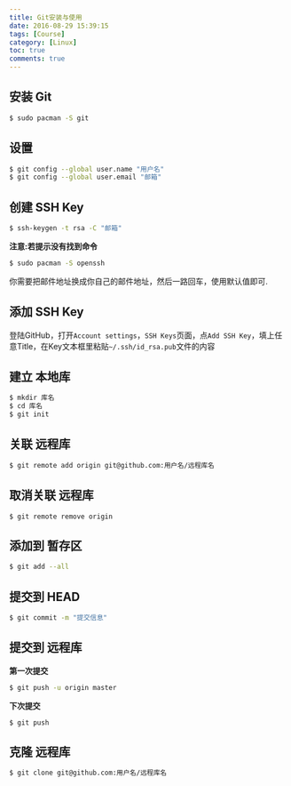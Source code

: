 ```yaml
---
title: Git安装与使用
date: 2016-08-29 15:39:15
tags: [Course]
category: [Linux]
toc: true
comments: true
---
```

## 安装 Git
```bash
$ sudo pacman -S git
```

<!--more-->
## 设置
```bash
$ git config --global user.name "用户名"
$ git config --global user.email "邮箱"
```
## 创建 SSH Key
```bash
$ ssh-keygen -t rsa -C "邮箱"
```
**注意:若提示没有找到命令**

```bash
$ sudo pacman -S openssh
```
你需要把邮件地址换成你自己的邮件地址，然后一路回车，使用默认值即可.

## 添加 SSH Key
登陆GitHub，打开`Account settings`，`SSH Keys`页面，点`Add SSH Key`，填上任意Title，在Key文本框里粘贴`~/.ssh/id_rsa.pub`文件的内容

## 建立 本地库
```bash
$ mkdir 库名
$ cd 库名
$ git init
``` 
## 关联 远程库
```bash
$ git remote add origin git@github.com:用户名/远程库名
```
## 取消关联 远程库
```
$ git remote remove origin
```
## 添加到 暂存区
```bash
$ git add --all
```
## 提交到 HEAD
```bash
$ git commit -m "提交信息"
```
## 提交到 远程库
**第一次提交**

```bash
$ git push -u origin master
```

**下次提交**

```
$ git push
```
## 克隆 远程库
```bash
$ git clone git@github.com:用户名/远程库名
```

